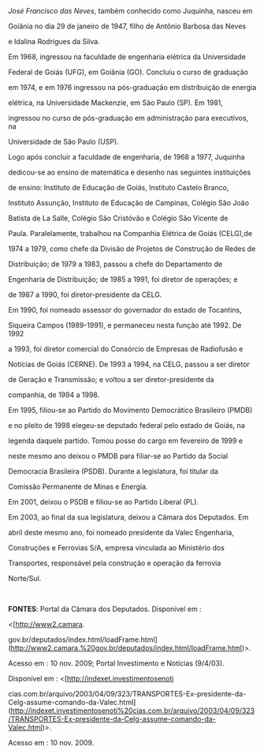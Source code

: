 

 



*José Francisco das Neves*, também conhecido como Juquinha, nasceu em

Goiânia no dia 29 de janeiro de 1947, filho de Antônio Barbosa das Neves

e Idalina Rodrigues da Silva.



Em 1968, ingressou na faculdade de engenharia elétrica da Universidade

Federal de Goiás (UFG), em Goiânia (GO). Concluiu o curso de graduação

em 1974, e em 1976 ingressou na pós-graduação em distribuição de energia

elétrica, na Universidade Mackenzie, em São Paulo (SP). Em 1981,

ingressou no curso de pós-graduação em administração para executivos, na

Universidade de São Paulo (USP).



Logo após concluir a faculdade de engenharia, de 1968 a 1977, Juquinha

dedicou-se ao ensino de matemática e desenho nas seguintes instituições

de ensino: Instituto de Educação de Goiás, Instituto Castelo Branco,

Instituto Assunção, Instituto de Educação de Campinas, Colégio São João

Batista de La Salle, Colégio São Cristóvão e Colégio São Vicente de

Paula. Paralelamente, trabalhou na Companhia Elétrica de Goiás (CELG),de

1974 a 1979, como chefe da Divisão de Projetos de Construção de Redes de

Distribuição; de 1979 a 1983, passou a chefe do Departamento de

Engenharia de Distribuição; de 1985 a 1991, foi diretor de operações; e

de 1987 a 1990, foi diretor-presidente da CELG.



Em 1990, foi nomeado assessor do governador do estado de Tocantins,

Siqueira Campos (1989-1991), e permaneceu nesta função até 1992. De 1992

a 1993, foi diretor comercial do Consórcio de Empresas de Radiofusão e

Notícias de Goiás (CERNE). De 1993 a 1994, na CELG, passou a ser diretor

de Geração e Transmissão; e voltou a ser diretor-presidente da

companhia, de 1994 a 1998.



Em 1995, filiou-se ao Partido do Movimento Democrático Brasileiro (PMDB)

e no pleito de 1998 elegeu-se deputado federal pelo estado de Goiás, na

legenda daquele partido. Tomou posse do cargo em fevereiro de 1999 e

neste mesmo ano deixou o PMDB para filiar-se ao Partido da Social

Democracia Brasileira (PSDB). Durante a legislatura, foi titular da

Comissão Permanente de Minas e Energia.



Em 2001, deixou o PSDB e filiou-se ao Partido Liberal (PL).



Em 2003, ao final da sua legislatura, deixou a Câmara dos Deputados. Em

abril deste mesmo ano, foi nomeado presidente da Valec Engenharia,

Construções e Ferrovias S/A, empresa vinculada ao Ministério dos

Transportes, responsável pela construção e operação da ferrovia

Norte/Sul.



 



**FONTES**: Portal da Câmara dos Deputados. Disponível em :

\<[http://www2.camara.

gov.br/deputados/index.html/loadFrame.html](http://www2.camara.%20gov.br/deputados/index.html/loadFrame.html)\>.

Acesso em : 10 nov. 2009; Portal Investimento e Notícias (9/4/03).

Disponível em : \<[http://indexet.investimentosenoti

cias.com.br/arquivo/2003/04/09/323/TRANSPORTES-Ex-presidente-da-Celg-assume-comando-da-Valec.html](http://indexet.investimentosenoti%20cias.com.br/arquivo/2003/04/09/323/TRANSPORTES-Ex-presidente-da-Celg-assume-comando-da-Valec.html)\>.

Acesso em : 10 nov. 2009.



 



 



 



 

